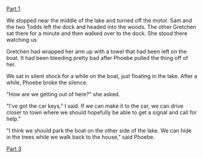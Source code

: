 [Part 1](https://www.reddit.com/r/nosleep/comments/x1o0pp/the_property_up_north/)

We stopped near the middle of the lake and turned off the motor. Sam and the two Todds left the dock and headed into the woods. The other Gretchen sat there for a minute and then walked over to the dock. She stood there watching us

Gretchen had wrapped her arm up with a towel that had been left on the boat. It had been bleeding pretty bad after Phoebe pulled the thing off of her.

We sat in silent shock for a while on the boat, just floating in the lake. After a while, Phoebe broke the silence.

"How are we getting out of here?" she asked.

"I've got the car keys," I said. If we can make it to the car, we can drive closer to town where we should hopefully be able to get a signal and call for help."

"I think we should park the boat on the other side of the lake. We can hide in the trees while we walk back to the house," said Phoebe.

[Part 3](https://www.reddit.com/r/nosleep/comments/xccjqc/the_property_up_north/?utm_source=share&utm_medium=web2x&context=3)